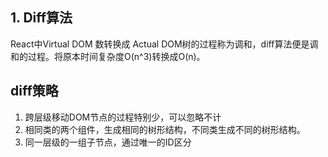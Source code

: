 ## 1. Diff算法

React中Virtual DOM 数转换成  Actual DOM树的过程称为调和，diff算法便是调和的过程。将原本时间复杂度O(n^3)转换成O(n)。

## diff策略

1. 跨层级移动DOM节点的过程特别少，可以忽略不计
2. 相同类的两个组件，生成相同的树形结构，不同类生成不同的树形结构。
3. 同一层级的一组子节点，通过唯一的ID区分

